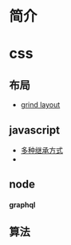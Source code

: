 # 简介

# css

## 布局
- [grind layout]()

## javascript

- [多种继承方式]()
- []()

## node

#### graphql

## 算法

